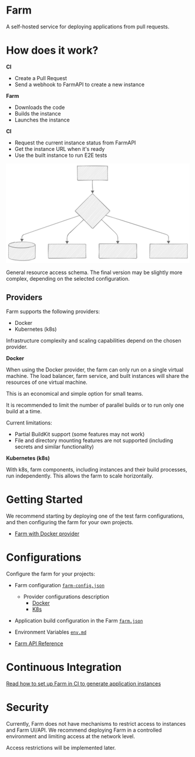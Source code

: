 # Farm

A self-hosted service for deploying applications from pull requests.

# How does it work?

**CI**

- Create a Pull Request
- Send a webhook to FarmAPI to create a new instance

**Farm**

- Downloads the code
- Builds the instance
- Launches the instance

**CI**

- Request the current instance status from FarmAPI
- Get the instance URL when it's ready
- Use the built instance to run E2E tests

<img src="../assets/network-schema-01.svg" alt="Network Schema" width="500"/>

General resource access schema.
The final version may be slightly more complex, depending on the selected configuration.

## Providers

Farm supports the following providers:

- Docker
- Kubernetes (k8s)

Infrastructure complexity and scaling capabilities depend on the chosen provider.

**Docker**

When using the Docker provider, the farm can only run on a single virtual machine. The load balancer, farm service, and built instances will share the resources of one virtual machine.

This is an economical and simple option for small teams.

It is recommended to limit the number of parallel builds or to run only one build at a time.

Current limitations:

- Partial BuildKit support (some features may not work)
- File and directory mounting features are not supported (including secrets and similar functionality)

**Kubernetes (k8s)**

With k8s, farm components, including instances and their build processes, run independently. This allows the farm to scale horizontally.

# Getting Started

We recommend starting by deploying one of the test farm configurations, and then configuring the farm for your own projects.

- [Farm with Docker provider](../../base-environments/docker-provider-farm/README-en.md)

# Configurations

Configure the farm for your projects:

- Farm configuration [`farm-config.json`](./farm-config-json.md)
  - Provider configurations description
    - [Docker](./farm-config-json-docker-provider.md)
    - [K8s](./farm-config-json-k8s-provider.md)
- Application build configuration in the Farm [`farm.json`](./farm-json.md)
- Environment Variables [`env.md`](./env.md)

- [Farm API Reference](./farm-api.md)

# Continuous Integration

[Read how to set up Farm in CI to generate application instances](./ci.md)

# Security

Currently, Farm does not have mechanisms to restrict access to instances and Farm UI/API. We recommend deploying Farm in a controlled environment and limiting access at the network level.

Access restrictions will be implemented later.
